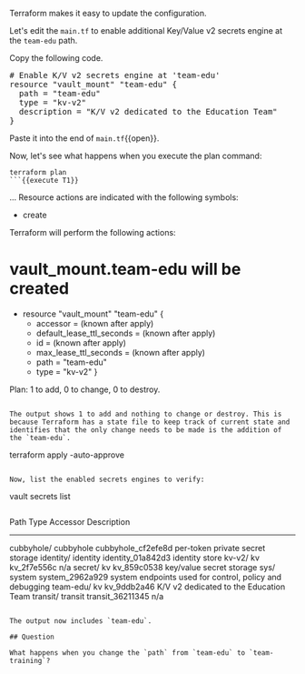 Terraform makes it easy to update the configuration.

Let's edit the `main.tf` to enable additional Key/Value v2 secrets engine at the `team-edu` path.

Copy the following code.

<pre class="file" data-target="clipboard">
# Enable K/V v2 secrets engine at 'team-edu'
resource "vault_mount" "team-edu" {
  path = "team-edu"
  type = "kv-v2"
  description = "K/V v2 dedicated to the Education Team"
}
</pre>

Paste it into the end of `main.tf`{{open}}.

Now, let's see what happens when you execute the plan command:

```
terraform plan
```{{execute T1}}

```
...
Resource actions are indicated with the following symbols:
  + create

Terraform will perform the following actions:

  # vault_mount.team-edu will be created
  + resource "vault_mount" "team-edu" {
      + accessor                  = (known after apply)
      + default_lease_ttl_seconds = (known after apply)
      + id                        = (known after apply)
      + max_lease_ttl_seconds     = (known after apply)
      + path                      = "team-edu"
      + type                      = "kv-v2"
    }

Plan: 1 to add, 0 to change, 0 to destroy.
```

The output shows 1 to add and nothing to change or destroy. This is because Terraform has a state file to keep track of current state and identifies that the only change needs to be made is the addition of the `team-edu`.

```
terraform apply -auto-approve
```{{execute T1}}

Now, list the enabled secrets engines to verify:

```
vault secrets list
```{{execute T1}}

```
Path          Type         Accessor              Description
----          ----         --------              -----------
cubbyhole/    cubbyhole    cubbyhole_cf2efe8d    per-token private secret storage
identity/     identity     identity_01a842d3     identity store
kv-v2/        kv           kv_2f7e556c           n/a
secret/       kv           kv_859c0538           key/value secret storage
sys/          system       system_2962a929       system endpoints used for control, policy and debugging
team-edu/     kv           kv_9ddb2a46           K/V v2 dedicated to the Education Team
transit/      transit      transit_36211345      n/a
```

The output now includes `team-edu`.

## Question

What happens when you change the `path` from `team-edu` to `team-training`?
